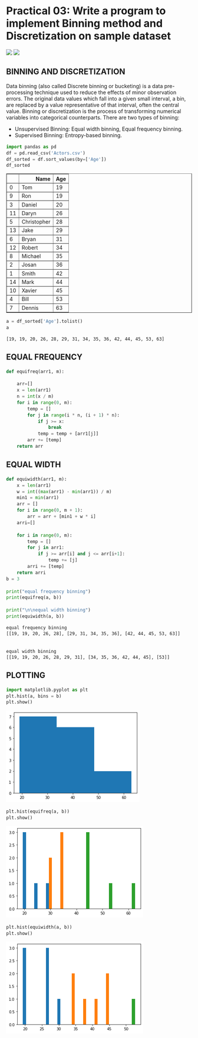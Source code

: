# Practical 03: Write a program to implement Binning method and Discretization on sample dataset  
![](https://img.shields.io/badge/Name-Sagar_Darji-blue.svg?style=flat)
![](https://img.shields.io/badge/Enrollment.no-181310132010-blue.svg?style=flat)


## BINNING AND DISCRETIZATION 

Data binning (also called Discrete binning or bucketing) is a data pre-processing technique used to reduce the effects of minor observation errors. The original data values which fall into a given small interval, a bin, are replaced by a value representative of that interval, often the central value.
Binning or discretization is the process of transforming numerical variables into categorical counterparts.
There are two types of binning:
- Unsupervised Binning: Equal width binning, Equal frequency binning.
- Supervised Binning: Entropy-based binning.

```python
import pandas as pd
df = pd.read_csv('Actors.csv')
df_sorted = df.sort_values(by=['Age'])
df_sorted
```




<div>
<table border="1" class="dataframe">
  <thead>
    <tr style="text-align: right;">
      <th></th>
      <th>Name</th>
      <th>Age</th>
    </tr>
  </thead>
  <tbody>
    <tr>
      <td>0</td>
      <td>Tom</td>
      <td>19</td>
    </tr>
    <tr>
      <td>9</td>
      <td>Ron</td>
      <td>19</td>
    </tr>
    <tr>
      <td>3</td>
      <td>Daniel</td>
      <td>20</td>
    </tr>
    <tr>
      <td>11</td>
      <td>Daryn</td>
      <td>26</td>
    </tr>
    <tr>
      <td>5</td>
      <td>Christopher</td>
      <td>28</td>
    </tr>
    <tr>
      <td>13</td>
      <td>Jake</td>
      <td>29</td>
    </tr>
    <tr>
      <td>6</td>
      <td>Bryan</td>
      <td>31</td>
    </tr>
    <tr>
      <td>12</td>
      <td>Robert</td>
      <td>34</td>
    </tr>
    <tr>
      <td>8</td>
      <td>Michael</td>
      <td>35</td>
    </tr>
    <tr>
      <td>2</td>
      <td>Josan</td>
      <td>36</td>
    </tr>
    <tr>
      <td>1</td>
      <td>Smith</td>
      <td>42</td>
    </tr>
    <tr>
      <td>14</td>
      <td>Mark</td>
      <td>44</td>
    </tr>
    <tr>
      <td>10</td>
      <td>Xavier</td>
      <td>45</td>
    </tr>
    <tr>
      <td>4</td>
      <td>Bill</td>
      <td>53</td>
    </tr>
    <tr>
      <td>7</td>
      <td>Dennis</td>
      <td>63</td>
    </tr>
  </tbody>
</table>
</div>




```python
a = df_sorted['Age'].tolist()
a
```




    [19, 19, 20, 26, 28, 29, 31, 34, 35, 36, 42, 44, 45, 53, 63]



## EQUAL FREQUENCY


```python
def equifreq(arr1, m): 
      
    arr=[]
    x = len(arr1) 
    n = int(x / m) 
    for i in range(0, m): 
        temp = [] 
        for j in range(i * n, (i + 1) * n): 
            if j >= x: 
                break
            temp = temp + [arr1[j]] 
        arr += [temp]
    return arr
```

## EQUAL WIDTH 


```python
def equiwidth(arr1, m): 
    x = len(arr1) 
    w = int((max(arr1) - min(arr1)) / m) 
    min1 = min(arr1) 
    arr = [] 
    for i in range(0, m + 1): 
        arr = arr + [min1 + w * i] 
    arri=[] 
      
    for i in range(0, m): 
        temp = [] 
        for j in arr1: 
            if j >= arr[i] and j <= arr[i+1]: 
                temp += [j] 
        arri += [temp] 
    return arri  
b = 3 
  
print("equal frequency binning") 
print(equifreq(a, b))
  
print("\n\nequal width binning") 
print(equiwidth(a, b))
```

    equal frequency binning
    [[19, 19, 20, 26, 28], [29, 31, 34, 35, 36], [42, 44, 45, 53, 63]]
    
    
    equal width binning
    [[19, 19, 20, 26, 28, 29, 31], [34, 35, 36, 42, 44, 45], [53]]
    

## PLOTTING


```python
import matplotlib.pyplot as plt
plt.hist(a, bins = b)
plt.show()
```


![png](output_10_0.png)



```python
plt.hist(equifreq(a, b))
plt.show()
```


![png](output_11_0.png)



```python
plt.hist(equiwidth(a, b))
plt.show()
```


![png](output_12_0.png)

